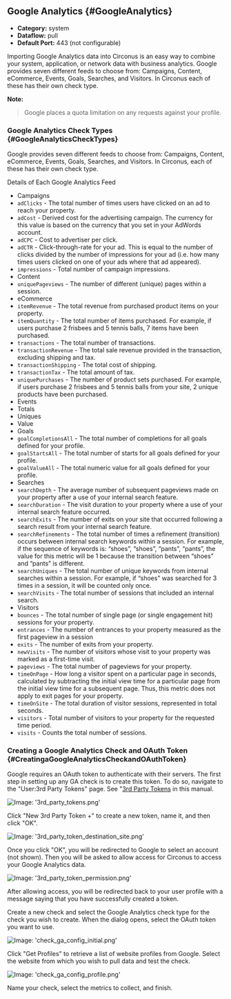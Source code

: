 ## Google Analytics {#GoogleAnalytics}
 * **Category:** system
 * **Dataflow:** pull
 * **Default Port:** 443 (not configurable)

Importing Google Analytics data into Circonus is an easy way to combine your system, application, or network data with business analytics. Google provides seven different feeds to choose from: Campaigns, Content, eCommerce, Events, Goals, Searches, and Visitors. In Circonus each of these has their own check type.

**Note:**
> Google places a quota limitation on any requests against your profile.


### Google Analytics Check Types {#GoogleAnalyticsCheckTypes}
Google provides seven different feeds to choose from: Campaigns, Content, eCommerce, Events, Goals, Searches, and Visitors. In Circonus, each of these has their own check type.

Details of Each Google Analytics Feed
 * Campaigns
  * `adClicks` - The total number of times users have clicked on an ad to reach your property.
  * `adCost` - Derived cost for the advertising campaign. The currency for this value is based on the currency that you set in your AdWords account.
  * `adCPC` - Cost to advertiser per click.
  * `adCTR` - Click-through-rate for your ad. This is equal to the number of clicks divided by the number of impressions for your ad (i.e. how many times users clicked on one of your ads where that ad appeared).
  * `impressions` - Total number of campaign impressions.
 * Content
  * `uniquePageviews` - The number of different (unique) pages within a session.
 * eCommerce
  * `itemRevenue` - The total revenue from purchased product items on your property.
  * `itemQuantity` - The total number of items purchased. For example, if users purchase 2 frisbees and 5 tennis balls, 7 items have been purchased.
  * `transactions` - The total number of transactions.
  * `transactionRevenue` - The total sale revenue provided in the transaction, excluding shipping and tax.
  * `transactionShipping` - The total cost of shipping.
  * `transactionTax` - The total amount of tax.
  * `uniquePurchases` - The number of product sets purchased. For example, if users purchase 2 frisbees and 5 tennis balls from your site, 2 unique products have been purchased.
 * Events
  * Totals
  * Uniques
  * Value
 * Goals
  * `goalCompletionsAll` - The total number of completions for all goals defined for your profile.
  * `goalStartsAll` - The total number of starts for all goals defined for your profile.
  * `goalValueAll` - The total numeric value for all goals defined for your profile.
 * Searches
  * `searchDepth` - The average number of subsequent pageviews made on your property after a use of your internal search feature.
  * `searchDuration` - The visit duration to your property where a use of your internal search feature occurred.
  * `searchExits` - The number of exits on your site that occurred following a search result from your internal search feature.
  * `searchRefinements` - The total number of times a refinement (transition) occurs between internal search keywords within a session. For example, if the sequence of keywords is: “shoes”, “shoes”, “pants”, “pants”, the value for this metric will be 1 because the transition between “shoes” and “pants” is different.
  * `searchUniques` - The total number of unique keywords from internal searches within a session. For example, if “shoes” was searched for 3 times in a session, it will be counted only once.
  * `searchVisits` - The total number of sessions that included an internal search.
 * Visitors
  * `bounces` - The total number of single page (or single engagement hit) sessions for your property.
  * `entrances` - The number of entrances to your property measured as the first pageview in a session
  * `exits` - The number of exits from your property.
  * `newVisits` - The number of visitors whose visit to your property was marked as a first-time visit.
  * `pageviews` - The total number of pageviews for your property.
  * `timeOnPage` - How long a visitor spent on a particular page in seconds, calculated by subtracting the initial view time for a particular page from the initial view time for a subsequent page. Thus, this metric does not apply to exit pages for your property.
  * `timeOnSite` - The total duration of visitor sessions, represented in total seconds.
  * `visitors` - Total number of visitors to your property for the requested time period.
  * `visits` - Counts the total number of sessions.


### Creating a Google Analytics Check and OAuth Token {#CreatingaGoogleAnalyticsCheckandOAuthToken}
Google requires an OAuth token to authenticate with their servers. The first step in setting up any GA check is to create this token. To do so, navigate to the "User:3rd Party Tokens" page. See "[3rd Party Tokens](/Administration/Profile.md#a3rdPartyTokens) in this manual.

![Image: '3rd_party_tokens.png'](/images/circonus/3rd_party_tokens.png)

Click "New 3rd Party Token +" to create a new token, name it, and then click "OK".

![Image: '3rd_party_token_destination_site.png'](/images/circonus/3rd_party_token_destination_site.png)

Once you click "OK", you will be redirected to Google to select an account (not shown). Then you will be asked to allow access for Circonus to access your Google Analytics data.

![Image: '3rd_party_token_permission.png'](/images/circonus/3rd_party_token_permission.png)

After allowing access, you will be redirected back to your user profile with a message saying that you have successfully created a token.

Create a new check and select the Google Analytics check type for the check you wish to create. When the dialog opens, select the OAuth token you want to use.

![Image: 'check_ga_config_initial.png'](/images/circonus/check_ga_config_initial.png)

Click "Get Profiles" to retrieve a list of website profiles from Google. Select the website from which you wish to pull data and test the check.

![Image: 'check_ga_config_profile.png'](/images/circonus/check_ga_config_profile.png)

Name your check, select the metrics to collect, and finish.
